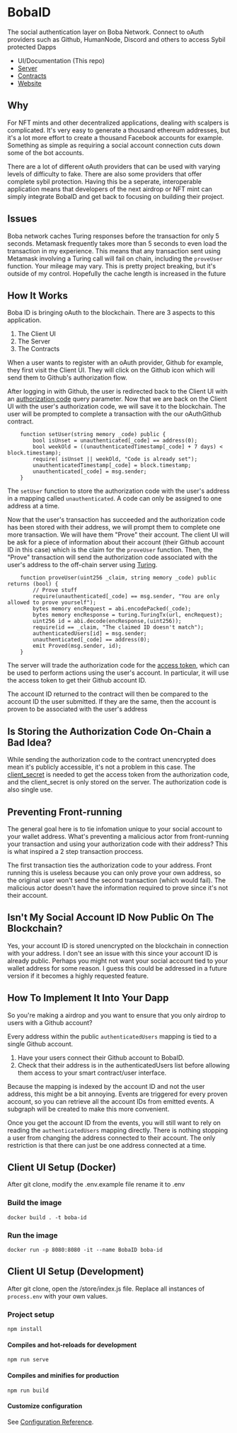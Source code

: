 # BobaID
The social authentication layer on Boba Network. Connect to oAuth providers such as Github, HumanNode, Discord and others to access Sybil protected Dapps

* UI/Documentation (This repo)
* [Server](https://github.com/Fluffy9/BobaID-Server)
* [Contracts](https://github.com/Fluffy9/BobaID-Contracts)
* [Website](https://fluffy9.github.io/BobaID/#/)


## Why
For NFT mints and other decentralized applications, dealing with scalpers is complicated. It's very easy to generate a thousand ethereum addresses, but it's a lot more effort to create a thousand Facebook accounts for example. Something as simple as requiring a social account connection cuts down some of the bot accounts. 

There are a lot of different oAuth providers that can be used with varying levels of difficulty to fake. There are also some providers that offer complete sybil protection. Having this be a seperate, interoperable application means that developers of the next airdrop or NFT mint can simply integrate BobaID and get back to focusing on building their project. 

## Issues
Boba network caches Turing responses before the transaction for only 5 seconds. Metamask frequently takes more than 5 seconds to even load the transaction in my experience. This means that any transaction sent using Metamask involving a Turing call will fail on chain, including the `proveUser` function. Your mileage may vary. This is pretty project breaking, but it's outside of my control. Hopefully the cache length is increased in the future

## How It Works
Boba ID is bringing oAuth to the blockchain.
There are 3 aspects to this application. 
1. The Client UI
2. The Server
3. The Contracts

When a user wants to register with an oAuth provider, Github for example, they first visit the Client UI. They will click on the Github icon which will send them to Github's authorization flow. 

After logging in with Github, the user is redirected back to the Client UI with an [authorization code](https://www.oauth.com/oauth2-servers/server-side-apps/authorization-code/#:~:text=The%20authorization%20code%20is%20a,approve%20or%20deny%20the%20request.) query parameter. Now that we are back on the Client UI with the user's authorization code, we will save it to the blockchain. The user will be prompted to complete a transaction with the our oAuthGithub contract.

```
    function setUser(string memory _code) public {
        bool isUnset = unauthenticated[_code] == address(0);
        bool weekOld = ((unauthenticatedTimestamp[_code] + 7 days) < block.timestamp);
        require( isUnset || weekOld, "Code is already set");
        unauthenticatedTimestamp[_code] = block.timestamp;
        unauthenticated[_code] = msg.sender;
    }
```

The `setUser` function to store the authorization code with the user's address in a mapping called `unauthenticated`. A code can only be assigned to one address at a time.

Now that the user's transaction has succeeded and the authorization code has been stored with their address, we will prompt them to complete one more transaction. We will have them "Prove" their account. The client UI will be ask for a piece of information about their account (their Github account ID in this case) which is the claim for the `proveUser` function. Then, the "Prove" transaction will send the authorization code associated with the user's address to the off-chain server using [Turing](https://docs.boba.network/turing). 

```
    function proveUser(uint256 _claim, string memory _code) public returns (bool) {
        // Prove stuff
        require(unauthenticated[_code] == msg.sender, "You are only allowed to prove yourself");
        bytes memory encRequest = abi.encodePacked(_code);
        bytes memory encResponse = turing.TuringTx(url, encRequest);
        uint256 id = abi.decode(encResponse,(uint256));
        require(id == _claim, "The claimed ID doesn't match");
        authenticatedUsers[id] = msg.sender;
        unauthenticated[_code] == address(0);
        emit Proved(msg.sender, id);
    }
```

The server will trade the authorization code for the [access token](https://www.oauth.com/oauth2-servers/access-tokens/), which can be used to perform actions using the user's account. In particular, it will use the access token to get their Github account ID. 

The account ID returned to the contract will then be compared to the account ID the user submitted. If they are the same, then the account is proven to be associated with the user's address

## Is Storing the Authorization Code On-Chain a Bad Idea?

While sending the authorization code to the contract unencrypted does mean it's publicly accessible, it's not a problem in this case. The [client_secret](https://www.oauth.com/oauth2-servers/client-registration/client-id-secret/) is needed to get the access token from the authorization code, and the client_secret is only stored on the server. The authorization code is also single use. 

## Preventing Front-running

The general goal here is to tie infomation unique to your social account to your wallet address. What's preventing a malicious actor from front-running your transaction and using your authorization code with their address? This is what inspired a 2 step transaction proccess. 

The first transaction ties the authorization code to your address. Front running this is useless because you can only prove your own address, so the original user won't send the second transaction (which would fail). The malicious actor doesn't have the information required to prove since it's not their account. 

## Isn't My Social Account ID Now Public On The Blockchain? 

Yes, your account ID is stored unencrypted on the blockchain in connection with your address. I don't see an issue with this since your account ID is already public. Perhaps you might not want your social account tied to your wallet address for some reason. I guess this could be addressed in a future version if it becomes a highly requested feature. 

## How To Implement It Into Your Dapp

So you're making a airdrop and you want to ensure that you only airdrop to users with a Github account?

Every address within the public `authenticatedUsers` mapping is tied to a single Github account. 
1. Have your users connect their Github account to BobaID.
2. Check that their address is in the authenticatedUsers list before allowing them access to your smart contract/user interface. 

Because the mapping is indexed by the account ID and not the user address, this might be a bit annoying. Events are triggered for every proven account, so you can retrieve all the account IDs from emitted events. A subgraph will be created to make this more convenient. 

Once you get the account ID from the events, you will still want to rely on reading the `authenticatedUsers` mapping directly. There is nothing stopping a user from changing the address connected to their account. The only restriction is that there can just be one address connected at a time.

## Client UI Setup (Docker)

After git clone, modify the .env.example file
rename it to .env

### Build the image
```
docker build . -t boba-id
```

### Run the image
```
docker run -p 8080:8080 -it --name BobaID boba-id
```

## Client UI Setup (Development)

After git clone, open the /store/index.js file. 
Replace all instances of `process.env` with your own values.

### Project setup
```
npm install
```

#### Compiles and hot-reloads for development
```
npm run serve
```

#### Compiles and minifies for production
```
npm run build
```

#### Customize configuration
See [Configuration Reference](https://cli.vuejs.org/config/).
